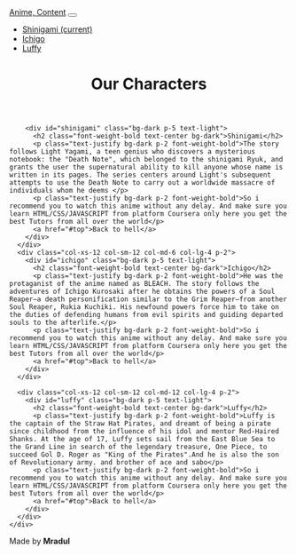 
<!DOCTYPE html>
<html lang="en">

<head>
  <meta charset="UTF-8">
  <meta name="viewport" content="width=device-width, initial-scale=1.0">
  <meta http-equiv="X-UA-Compatible" content="ie=edge">
  <title>Module 3 Coding Assignment</title>
  <!--css-->
  <link rel="stylesheet" href="https://maxcdn.bootstrapcdn.com/bootstrap/4.0.0/css/bootstrap.min.css" integrity="sha384-Gn5384xqQ1aoWXA+058RXPxPg6fy4IWvTNh0E263XmFcJlSAwiGgFAW/dAiS6JXm"
    crossorigin="anonymous">
  <!--style-->
  <link rel="stylesheet" href="css/style.css">

</head>

<body>
    <!--navbar-->
  <nav id="top" class="navbar navbar-expand-md navbar-dark bg-warning">
      <a class="navbar-brand font-weight-bold" href="#">Anime, Content</a>
      <button class="navbar-toggler" type="button" data-toggle="collapse" data-target="#navbarNav" aria-controls="navbarNav" aria-expanded="false"
        aria-label="Toggle navigation">
        <span class="navbar-toggler-icon"></span>
      </button>
      <div class="collapse navbar-collapse" id="navbarNav">
        <ul class="navbar-nav mr-auto">
          <li class="nav-item active">
            <a class="nav-link text-capitalize d-md-none d-xl-none  text-center" href="#shinigami">Shinigami
              <span class="sr-only">(current)</span>
            </a>
          </li>
          <li class="nav-item">
            <a class="nav-link  text-capitalize d-md-none d-xl-none text-center" href="#ichigo">Ichigo</a>
          </li>
          <li class="nav-item">
            <a class="nav-link  text-capitalize d-md-none d-xl-none text-center" href="#luffy">Luffy</a>
          </li>
        </ul>
      </div>
    </nav>
    <!--end navbar-->
  <header>
    <h1 class="text-capitalize text-center p-4 font-weight-bold">Our Characters</h1>
  </header>
  <!--text container section-->
  <section class="container-fluid">
    <div class="row">
      <div class="col-xs-12 col-sm-12 col-md-6 col-lg-4 p-2">
      
        <div id="shinigami" class="bg-dark p-5 text-light">
          <h2 class="font-weight-bold text-center bg-dark">Shinigami</h2>
          <p class="text-justify bg-dark p-2 font-weight-bold">The story follows Light Yagami, a teen genius who discovers a mysterious notebook: the "Death Note", which belonged to the shinigami Ryuk, and grants the user the supernatural ability to kill anyone whose name is written in its pages. The series centers around Light's subsequent attempts to use the Death Note to carry out a worldwide massacre of individuals whom he deems </p>
          <p class="text-justify bg-dark p-2 font-weight-bold">So i  recommend you to watch this anime without any delay. And make sure you learn HTML/CSS/JAVASCRIPT from platform Coursera only here you get the best Tutors from all over the world</p>
          <a href="#top">Back to hell</a>
        </div>
      </div>
      <div class="col-xs-12 col-sm-12 col-md-6 col-lg-4 p-2">
        <div id="ichigo" class="bg-dark p-5 text-light">
          <h2 class="font-weight-bold text-center bg-dark">Ichigo</h2>
          <p class="text-justify bg-dark p-2 font-weight-bold">He was the protaganist of the anime named as BLEACH. The story follows the adventures of Ichigo Kurosaki after he obtains the powers of a Soul Reaper—a death personification similar to the Grim Reaper—from another Soul Reaper, Rukia Kuchiki. His newfound powers force him to take on the duties of defending humans from evil spirits and guiding departed souls to the afterlife.</p>
          <p class="text-justify bg-dark p-2 font-weight-bold">So i recommend you to watch this anime without any delay. And make sure you learn HTML/CSS/JAVASCRIPT from platform Coursera only here you get the best Tutors from all over the world</p>
          <a href="#top">Back to hell</a>
        </div>
      </div>
 
      <div class="col-xs-12 col-sm-12 col-md-12 col-lg-4 p-2">
        <div id="luffy" class="bg-dark p-5 text-light">
          <h2 class="font-weight-bold text-center bg-dark">Luffy</h2>
          <p class="text-justify bg-dark p-2 font-weight-bold">Luffy is the captain of the Straw Hat Pirates, and dreamt of being a pirate since childhood from the influence of his idol and mentor Red-Haired Shanks. At the age of 17, Luffy sets sail from the East Blue Sea to the Grand Line in search of the legendary treasure, One Piece, to succeed Gol D. Roger as "King of the Pirates".And he is also the son of Revolutionary army. and brother of ace and sabo</p>
          <p class="text-justify bg-dark p-2 font-weight-bold">So i recommend you to watch this anime without any delay. And make sure you learn HTML/CSS/JAVASCRIPT from platform Coursera only here you get the best Tutors from all over the world</p>
          <a href="#top">Back to hell</a>
        </div>
      </div>
    </div>
  </section>

  <footer>
    <div class="container text-center">
      <span class="text-muted ">Made by <b>Mradul</b></span>
    </div>
  </footer>
  <!--bootstrap js-->
  <script src="https://code.jquery.com/jquery-3.2.1.slim.min.js" integrity="sha384-KJ3o2DKtIkvYIK3UENzmM7KCkRr/rE9/Qpg6aAZGJwFDMVNA/GpGFF93hXpG5KkN"
    crossorigin="anonymous"></script>
  <script src="https://cdnjs.cloudflare.com/ajax/libs/popper.js/1.12.9/umd/popper.min.js" integrity="sha384-ApNbgh9B+Y1QKtv3Rn7W3mgPxhU9K/ScQsAP7hUibX39j7fakFPskvXusvfa0b4Q"
    crossorigin="anonymous"></script>
  <script src="https://maxcdn.bootstrapcdn.com/bootstrap/4.0.0/js/bootstrap.min.js" integrity="sha384-JZR6Spejh4U02d8jOt6vLEHfe/JQGiRRSQQxSfFWpi1MquVdAyjUar5+76PVCmYl"
    crossorigin="anonymous"></script>
</body>

</html>
